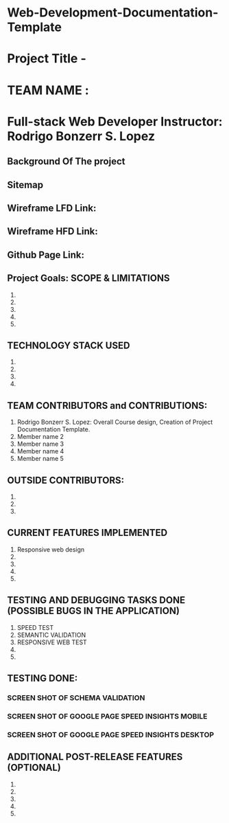 # Web-Development-Documentation-Template

# Project Title -
# TEAM NAME : 

# Full-stack Web Developer Instructor: Rodrigo Bonzerr S. Lopez

## Background Of The project

## Sitemap

## Wireframe LFD Link: 

## Wireframe HFD Link: 

## Github Page Link: 

## Project Goals: SCOPE & LIMITATIONS

1. 
2. 
3. 
4. 
5. 


## TECHNOLOGY STACK USED

1. 
2. 
3. 
4. 


## TEAM CONTRIBUTORS and CONTRIBUTIONS:

1. Rodrigo Bonzerr S. Lopez: Overall Course design, Creation of Project Documentation Template.
2. Member name 2
3. Member name 3
4. Member name 4
5. Member name 5

## OUTSIDE CONTRIBUTORS:
1. 
2. 
3.


## CURRENT FEATURES IMPLEMENTED

1. Responsive web design
2.
3.
4.
5.


## TESTING AND DEBUGGING TASKS DONE (POSSIBLE BUGS IN THE APPLICATION)
1. SPEED TEST
2. SEMANTIC VALIDATION
3. RESPONSIVE WEB TEST 
4.
5.


## TESTING DONE:

### SCREEN SHOT OF SCHEMA VALIDATION 

### SCREEN SHOT OF GOOGLE PAGE SPEED INSIGHTS MOBILE

### SCREEN SHOT OF GOOGLE PAGE SPEED INSIGHTS DESKTOP

## ADDITIONAL POST-RELEASE FEATURES (OPTIONAL)

1.
2.
3.
4.
5.








